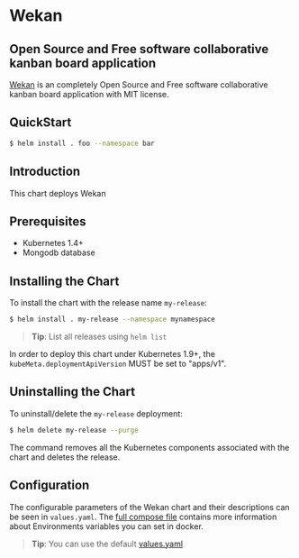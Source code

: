 # Wekan

## Open Source and Free software collaborative kanban board application

[Wekan](https://wekan.github.io/) is an completely Open Source and Free software collaborative kanban board application with MIT license.

## QuickStart

```bash
$ helm install . foo --namespace bar
```

## Introduction

This chart deploys Wekan

## Prerequisites

- Kubernetes 1.4+
- Mongodb database

## Installing the Chart

To install the chart with the release name `my-release`:

```bash
$ helm install . my-release --namespace mynamespace
```

> **Tip**: List all releases using `helm list`

In order to deploy this chart under Kubernetes 1.9+, the `kubeMeta.deploymentApiVersion` MUST be set to "apps/v1".

## Uninstalling the Chart

To uninstall/delete the `my-release` deployment:

```bash
$ helm delete my-release --purge
```

The command removes all the Kubernetes components associated with the chart and deletes the release.

## Configuration

The configurable parameters of the Wekan chart and
their descriptions can be seen in `values.yaml`. The [full compose file](https://github.com/wekan/wekan/blob/master/docker-compose.yml) contains more information about Environments variables you can set in docker.

> **Tip**: You can use the default [values.yaml](values.yaml)